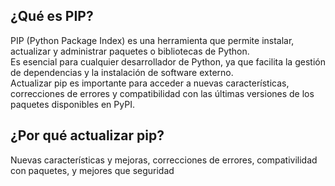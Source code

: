 ## ¿Qué es PIP?

PIP (Python Package Index) es una herramienta que permite instalar, actualizar y administrar paquetes o bibliotecas de Python.  
Es esencial para cualquier desarrollador de Python, ya que facilita la gestión de dependencias y la instalación de software externo.  
Actualizar pip es importante para acceder a nuevas características, correcciones de errores y compatibilidad con las últimas versiones de los paquetes disponibles en PyPI.

## ¿Por qué actualizar pip?

Nuevas características y mejoras, correcciones de errores, compativilidad con paquetes, y mejores que seguridad